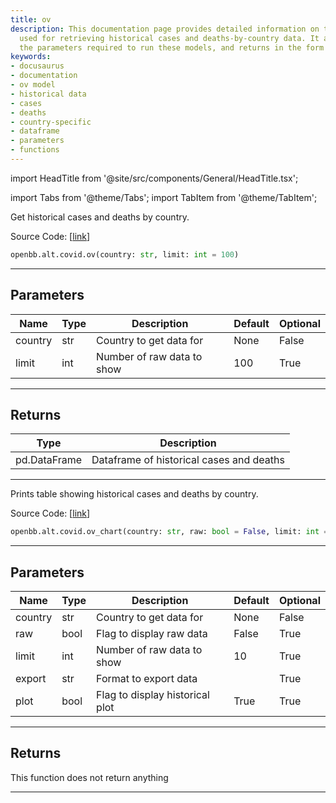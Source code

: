 ```yaml
---
title: ov
description: This documentation page provides detailed information on the 'ov' models
  used for retrieving historical cases and deaths-by-country data. It also explains
  the parameters required to run these models, and returns in the form of a DataFrame.
keywords:
- docusaurus
- documentation
- ov model
- historical data
- cases
- deaths
- country-specific
- dataframe
- parameters
- functions
---
```


import HeadTitle from '@site/src/components/General/HeadTitle.tsx';

<HeadTitle title="alt.covid.ov - Reference | OpenBB SDK Docs" />

import Tabs from '@theme/Tabs';
import TabItem from '@theme/TabItem';

<Tabs>
<TabItem value="model" label="Model" default>

Get historical cases and deaths by country.

Source Code: [[link](https://github.com/OpenBB-finance/OpenBBTerminal/tree/main/openbb_terminal/alternative/covid/covid_model.py#L105)]

```python
openbb.alt.covid.ov(country: str, limit: int = 100)
```

---

## Parameters

| Name | Type | Description | Default | Optional |
| ---- | ---- | ----------- | ------- | -------- |
| country | str | Country to get data for | None | False |
| limit | int | Number of raw data to show | 100 | True |


---

## Returns

| Type | Description |
| ---- | ----------- |
| pd.DataFrame | Dataframe of historical cases and deaths |
---

</TabItem>
<TabItem value="view" label="Chart">

Prints table showing historical cases and deaths by country.

Source Code: [[link](https://github.com/OpenBB-finance/OpenBBTerminal/tree/main/openbb_terminal/alternative/covid/covid_view.py#L131)]

```python
openbb.alt.covid.ov_chart(country: str, raw: bool = False, limit: int = 10, export: str = "", plot: bool = True)
```

---

## Parameters

| Name | Type | Description | Default | Optional |
| ---- | ---- | ----------- | ------- | -------- |
| country | str | Country to get data for | None | False |
| raw | bool | Flag to display raw data | False | True |
| limit | int | Number of raw data to show | 10 | True |
| export | str | Format to export data |  | True |
| plot | bool | Flag to display historical plot | True | True |


---

## Returns

This function does not return anything

---

</TabItem>
</Tabs>
